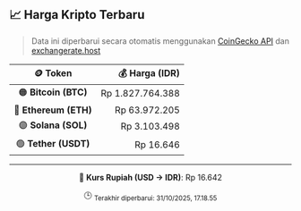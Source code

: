 

<!-- HARGA_KRIPTO -->
## 📈 Harga Kripto Terbaru

> Data ini diperbarui secara otomatis menggunakan [CoinGecko API](https://www.coingecko.com/) dan [exchangerate.host](https://exchangerate.host/)

<div align="center">

| 🪙 Token | 💰 Harga (IDR) |
|:------:|---------------:|
| 🟠 **Bitcoin (BTC)**   | Rp 1.827.764.388 |
| 🔵 **Ethereum (ETH)**  | Rp 63.972.205 |
| 🟣 **Solana (SOL)**    | Rp 3.103.498 |
| 🟢 **Tether (USDT)**   | Rp 16.646 |

---

💱 **Kurs Rupiah (USD → IDR)**: Rp 16.642

🕒 <sub>Terakhir diperbarui: 31/10/2025, 17.18.55</sub>

</div>
<!-- /HARGA_KRIPTO -->